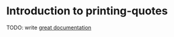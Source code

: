 # Introduction to printing-quotes

TODO: write [great documentation](http://jacobian.org/writing/what-to-write/)
